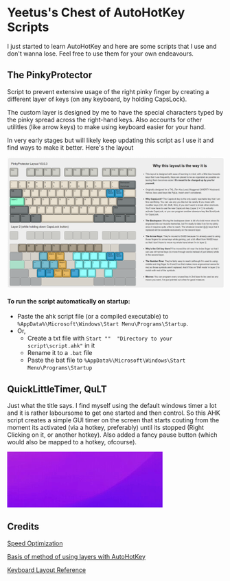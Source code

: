 # Yeetus's Chest of AutoHotKey Scripts
I just started to learn AutoHotKey and here are some scripts that I use and don't wanna lose. Feel free to use them for your own endeavours.



## The PinkyProtector
Script to prevent extensive usage of the right pinky finger by creating a different layer of keys (on any keyboard, by holding CapsLock). 

The custom layer is designed by me to have the special characters typed by the pinky spread across the right-hand keys. Also accounts for other utilitles (like arrow keys) to make using keyboard easier for your hand. 

In very early stages but will likely keep updating this script as I use it and find ways to make it better. Here's the layout

![PinkyProtector](PinkyProtector/Keyboard_Layouts/PinkyProtector.png)


#### To run the script automatically on startup:

- Paste the ahk script file (or a compiled executable) to `%AppData%\Microsoft\Windows\Start Menu\Programs\Startup`. 
- Or,
    - Create a txt file with `Start ""  "Directory to your script\script.ahk"` in it
    - Rename it to a `.bat` file
    - Paste the bat file to `%AppData%\Microsoft\Windows\Start Menu\Programs\Startup`

## QuickLittleTimer, QuLT
Just what the title says. I find myself using the default windows timer a lot and it is rather laboursome to get one started and then control. So this AHK script creates a simple GUI timer on the screen that starts couting from the moment its activated (via a hotkey, preferably) until its stopped (Right Clicking on it, or another hotkey). Also added a fancy pause button (which would also be mapped to a hotkey, ofcourse).

![QuickLittleTimer](QuickLittleTimer/QuLT.gif) 

## Credits
[Speed Optimization](https://www.autohotkey.com/boards/viewtopic.php?t=6413)

[Basis of method of using layers with AutoHotKey](https://www.autohotkey.com/boards/viewtopic.php?t=20661)

[Keyboard Layout Reference](http://www.keyboard-layout-editor.com/#/gists/016b11b6fc11fa1cb9306338a26e71f9)


